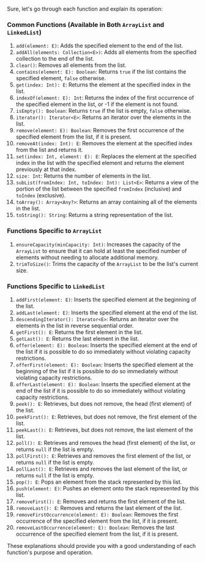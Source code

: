 Sure, let's go through each function and explain its operation:

### Common Functions (Available in Both `ArrayList` and `LinkedList`)

1. `add(element: E)`: Adds the specified element to the end of the list.
2. `addAll(elements: Collection<E>)`: Adds all elements from the specified collection to the end of the list.
3. `clear()`: Removes all elements from the list.
4. `contains(element: E): Boolean`: Returns `true` if the list contains the specified element, `false` otherwise.
5. `get(index: Int): E`: Returns the element at the specified index in the list.
6. `indexOf(element: E): Int`: Returns the index of the first occurrence of the specified element in the list, or -1 if the element is not found.
7. `isEmpty(): Boolean`: Returns `true` if the list is empty, `false` otherwise.
8. `iterator(): Iterator<E>`: Returns an iterator over the elements in the list.
9. `remove(element: E): Boolean`: Removes the first occurrence of the specified element from the list, if it is present.
10. `removeAt(index: Int): E`: Removes the element at the specified index from the list and returns it.
11. `set(index: Int, element: E): E`: Replaces the element at the specified index in the list with the specified element and returns the element previously at that index.
12. `size: Int`: Returns the number of elements in the list.
13. `subList(fromIndex: Int, toIndex: Int): List<E>`: Returns a view of the portion of the list between the specified `fromIndex` (inclusive) and `toIndex` (exclusive).
14. `toArray(): Array<Any?>`: Returns an array containing all of the elements in the list.
15. `toString(): String`: Returns a string representation of the list.

### Functions Specific to `ArrayList`

1. `ensureCapacity(minCapacity: Int)`: Increases the capacity of the `ArrayList` to ensure that it can hold at least the specified number of elements without needing to allocate additional memory.
2. `trimToSize()`: Trims the capacity of the `ArrayList` to be the list's current size.

### Functions Specific to `LinkedList`

1. `addFirst(element: E)`: Inserts the specified element at the beginning of the list.
2. `addLast(element: E)`: Inserts the specified element at the end of the list.
3. `descendingIterator(): Iterator<E>`: Returns an iterator over the elements in the list in reverse sequential order.
4. `getFirst(): E`: Returns the first element in the list.
5. `getLast(): E`: Returns the last element in the list.
6. `offer(element: E): Boolean`: Inserts the specified element at the end of the list if it is possible to do so immediately without violating capacity restrictions.
7. `offerFirst(element: E): Boolean`: Inserts the specified element at the beginning of the list if it is possible to do so immediately without violating capacity restrictions.
8. `offerLast(element: E): Boolean`: Inserts the specified element at the end of the list if it is possible to do so immediately without violating capacity restrictions.
9. `peek(): E`: Retrieves, but does not remove, the head (first element) of the list.
10. `peekFirst(): E`: Retrieves, but does not remove, the first element of the list.
11. `peekLast(): E`: Retrieves, but does not remove, the last element of the list.
12. `poll(): E`: Retrieves and removes the head (first element) of the list, or returns `null` if the list is empty.
13. `pollFirst(): E`: Retrieves and removes the first element of the list, or returns `null` if the list is empty.
14. `pollLast(): E`: Retrieves and removes the last element of the list, or returns `null` if the list is empty.
15. `pop(): E`: Pops an element from the stack represented by this list.
16. `push(element: E)`: Pushes an element onto the stack represented by this list.
17. `removeFirst(): E`: Removes and returns the first element of the list.
18. `removeLast(): E`: Removes and returns the last element of the list.
19. `removeFirstOccurrence(element: E): Boolean`: Removes the first occurrence of the specified element from the list, if it is present.
20. `removeLastOccurrence(element: E): Boolean`: Removes the last occurrence of the specified element from the list, if it is present.

These explanations should provide you with a good understanding of each function's purpose and operation.